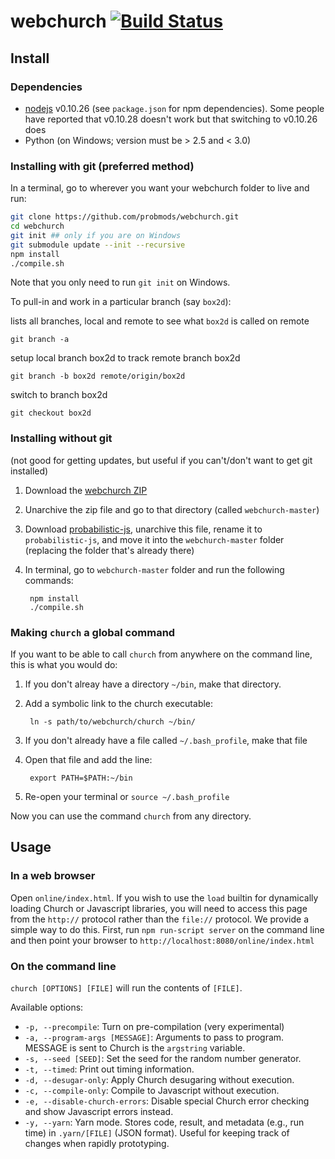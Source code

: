 # webchurch [![Build Status](https://travis-ci.org/probmods/webchurch.svg?branch=master)](https://travis-ci.org/probmods/webchurch)

## Install

### Dependencies
- [nodejs](http://nodejs.org/download/) v0.10.26 (see `package.json` for npm dependencies). Some people have reported that v0.10.28 doesn't work but that switching to v0.10.26 does
- Python (on Windows; version must be > 2.5 and < 3.0)

### Installing with git (preferred method)

In a terminal, go to wherever you want your webchurch folder to live and run:

```sh
git clone https://github.com/probmods/webchurch.git
cd webchurch
git init ## only if you are on Windows
git submodule update --init --recursive
npm install
./compile.sh
```

Note that you only need to run `git init` on Windows.

To pull-in and work in a particular branch (say `box2d`):

lists all branches, local and remote to see what `box2d` is called on remote

    git branch -a

setup local branch box2d to track remote branch box2d

    git branch -b box2d remote/origin/box2d

switch to branch box2d

	git checkout box2d

### Installing without git

(not good for getting updates, but useful if you can't/don't want to get git installed)

1. Download the [webchurch ZIP](https://github.com/probmods/webchurch/archive/master.zip)
2. Unarchive the zip file and go to that directory (called `webchurch-master`)
3. Download [probabilistic-js](https://github.com/dritchie/probabilistic-js/archive/0881cd5bf2607750ede273e0408b1e957487b5e1.zip), unarchive this file, rename it to `probabilistic-js`, and move it into the `webchurch-master` folder (replacing the folder that's already there)
4. In terminal, go to `webchurch-master` folder and run the following commands:

        npm install
        ./compile.sh

### Making `church` a global command

If you want to be able to call `church` from anywhere on the command line, this is what you would do:

1. If you don't alreay have a directory `~/bin`, make that directory.
2. Add a symbolic link to the church executable:

		ln -s path/to/webchurch/church ~/bin/
		
3. If you don't already have a file called `~/.bash_profile`, make that file
4. Open that file and add the line:

		export PATH=$PATH:~/bin

5. Re-open your terminal or `source ~/.bash_profile`

Now you can use the command `church` from any directory.

## Usage

### In a web browser
Open `online/index.html`. If you wish to use the `load` builtin for dynamically loading Church or Javascript libraries, you will need to access this page from the `http://` protocol rather than the `file://` protocol. We provide a simple way to do this. First, run `npm run-script server` on the command line and then point your browser to `http://localhost:8080/online/index.html`

### On the command line
`church [OPTIONS] [FILE]` will run the contents of `[FILE]`.

Available options:

- `-p, --precompile`: Turn on pre-compilation (very experimental)
- `-a, --program-args [MESSAGE]`: Arguments to pass to program. MESSAGE is sent to Church is the `argstring` variable.
- `-s, --seed [SEED]`: Set the seed for the random number generator.
- `-t, --timed`: Print out timing information.
- `-d, --desugar-only`: Apply Church desugaring without execution.
- `-c, --compile-only`: Compile to Javascript without execution.
- `-e, --disable-church-errors`: Disable special Church error checking and show Javascript errors instead.
- `-y, --yarn`: Yarn mode. Stores code, result, and metadata (e.g., run time) in `.yarn/[FILE]` (JSON format). Useful for keeping track of changes when rapidly prototyping.
